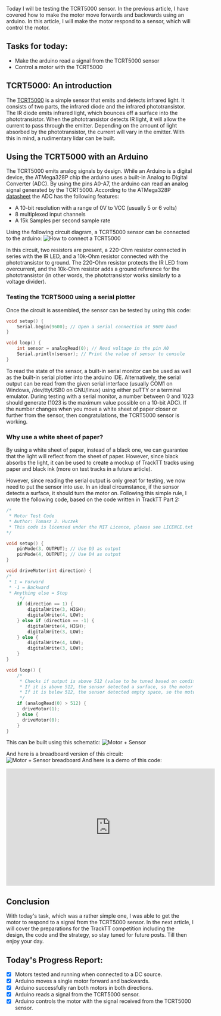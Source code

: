 Today I will be testing the TCRT5000 sensor. In the previous article, I have covered how to make the motor move forwards and backwards using an arduino. In this article, I will make the motor respond to a sensor, which will control the motor.

## Tasks for today:
- Make the arduino read a signal from the TCRT5000 sensor
- Control a motor with the TCRT5000

## TCRT5000: An introduction
The [TCRT5000](https://www.vishay.com/docs/83760/tcrt5000.pdf) is a simple sensor that emits and detects infrared light. It consists of two parts, the infrared diode and the infrared phototransistor. The IR diode emits infrared light, which bounces off a surface into the phototransistor. When the phototransistor detects IR light, it will allow the current to pass through the emitter. Depending on the amount of light absorbed by the phototransistor, the current will vary in the emitter. With this in mind, a rudimentary lidar can be built.

## Using the TCRT5000 with an Arduino
The TCRT5000 emits analog signals by design. While an Arduino is a digital device, the ATMega328P chip the arduino uses a built-in Analog to Digital Converter (ADC). By using the pins A0-A7, the arduino can read an analog signal generated by the TCRT5000. 
According to the ATMega328P [datasheet](https://ww1.microchip.com/downloads/en/DeviceDoc/Atmel-7810-Automotive-Microcontrollers-ATmega328P_Datasheet.pdf) the ADC has the following features:
- A 10-bit resolution with a range of 0V to VCC (usually 5 or 6 volts)
- 8 multiplexed input channels
- A 15k Samples per second sample rate

Using the following circuit diagram, a TCRT5000 sensor can be connected to the arduino:
![How to connect a TCRT5000](https://github.com/tomaszjhuczek/TUD-RoboSumo-Archive/blob/main/Blog%20Archive/Resources/Sensor%20Test%20Circuit%20Schematic%20Part.png?raw=true)

In this circuit, two resistors are present, a 220-Ohm resistor connected in series with the IR LED, and a 10k-Ohm resistor connected with the phototransistor to ground. The 220-Ohm resistor protects the IR LED from overcurrent, and the 10k-Ohm resistor adds a ground reference for the phototransistor (in other words, the phototransistor works similarly to a voltage divider). 

### Testing the TCRT5000 using a serial plotter
Once the circuit is assembled, the sensor can be tested by using this code: 
```c++
void setup() {
    Serial.begin(9600); // Open a serial connection at 9600 baud
}

void loop() {
    int sensor = analogRead(0); // Read voltage in the pin A0
    Serial.println(sensor); // Print the value of sensor to console
}
```
To read the state of the sensor, a built-in serial monitor can be used as well as the built-in serial plotter into the arduino IDE. Alternatively, the serial output can be read from the given serial interface (usually COM1 on Windows, /dev/ttyUSB0 on GNU/linux) using either puTTY or a terminal emulator.
During testing with a serial monitor, a number between 0 and 1023 should generate (1023 is the maximum value possible on a 10-bit ADC). If the number changes when you move a white sheet of paper closer or further from the sensor, then congratulations, the TCRT5000 sensor is working.

### Why use a white sheet of paper?
By using a white sheet of paper, instead of a black one, we can guarantee that the light will reflect from the sheet of paper. However, since black absorbs the light, it can be used to create a mockup of TrackTT tracks using paper and black ink (more on test tracks in a future article).

However, since reading the serial output is only great for testing, we now need to put the sensor into use. In an ideal circumstance, if the sensor detects a surface, it should turn the motor on. Following this simple rule, I wrote the following code, based on the code written in TrackTT Part 2:
```c++
/*
 * Motor Test Code
 * Author: Tomasz J. Huczek
 * This code is licensed under the MIT Licence, please see LICENCE.txt for information.
*/

void setup() {
    pinMode(3, OUTPUT); // Use D3 as output
    pinMode(4, OUTPUT); // Use D4 as output
}

void driveMotor(int direction) {
/*
 * 1 = Forward
 * -1 = Backward
 * Anything else = Stop
     */
    if (direction == 1) {
        digitalWrite(3, HIGH);
        digitalWrite(4, LOW);
    } else if (direction == -1) {
        digitalWrite(4, HIGH);
        digitalWrite(3, LOW);
    } else {
        digitalWrite(4, LOW);
        digitalWrite(3, LOW);
    }
}

void loop() {
    /*
     * Checks if output is above 512 (value to be tuned based on conditions)
     * If it is above 512, the sensor detected a surface, so the motor will drive forward.
     * If it is below 512, the sensor detected empty space, so the motor will stop.
     */
    if (analogRead(0) > 512) {
      driveMotor(1);
    } else {
      driveMotor(0);
    }
}
```
This can be built using this schematic:
![Motor + Sensor](https://github.com/tomaszjhuczek/TUD-RoboSumo-Archive/blob/main/Blog%20Archive/Resources/Sensor%20Test%20Circuit%20Schematic.png?raw=true)

And here is a breadboard version of this circuit:
![Motor + Sensor breadboard](https://github.com/tomaszjhuczek/TUD-RoboSumo-Archive/blob/main/Blog%20Archive/Resources/Sensor+Motor%20Breadboard.jpg?raw=true)
And here is a demo of this code:

<iframe width="560" height="315" src="https://www.youtube.com/embed/Xp42CfgRWDI?si=Z0hNr8yoA4NmMvUl" title="YouTube video player" frameborder="0" allow="accelerometer; autoplay; clipboard-write; encrypted-media; gyroscope; picture-in-picture; web-share" referrerpolicy="strict-origin-when-cross-origin" allowfullscreen></iframe>

## Conclusion
With today's task, which was a rather simple one, I was able to get the motor to respond to a signal from the TCRT5000 sensor. In the next article, I will cover the preparations for the TrackTT competition including the design, the code and the strategy, so stay tuned for future posts. Till then enjoy your day.

## Today's Progress Report:
- [x] Motors tested and running when connected to a DC source.
- [x] Arduino moves a single motor forward and backwards.
- [x] Arduino successfully ran both motors in both directions.
- [x] Arduino reads a signal from the TCRT5000 sensor.
- [x] Arduino controls the motor with the signal received from the TCRT5000 sensor.